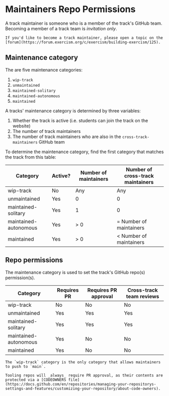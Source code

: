 # Maintainers Repo Permissions

A track maintainer is someone who is a member of the track's GitHub team.
Becoming a member of a track team is _invitation only_.

```exercism/note
If you'd like to become a track maintainer, please open a topic on the [forum](https://forum.exercism.org/c/exercism/building-exercism/125).
```

## Maintenance category

The are five maintenance categories:

1. `wip-track`
2. `unmaintained`
3. `maintained-solitary`
4. `maintained-autonomous`
5. `maintained`

A tracks' maintenance category is determined by three variables:

1. Whether the track is active (i.e. students can join the track on the website)
2. The number of track maintainers
3. The number of track maintainers who are also in the `cross-track-maintainers` GitHub team

To determine the maintenance category, find the first category that matches the track from this table:

| Category              | Active? | Number of maintainers | Number of cross-track maintainers |
| --------------------- | ------- | --------------------- | --------------------------------- |
| wip-track             | No      | Any                   | Any                               |
| unmaintained          | Yes     | 0                     | 0                                 |
| maintained-solitary   | Yes     | 1                     | 0                                 |
| maintained-autonomous | Yes     | > 0                   | = Number of maintainers           |
| maintained            | Yes     | > 0                   | < Number of maintainers           |

## Repo permissions

The maintenance category is used to set the track's GitHub repo(s) permission(s).

| Category              | Requires PR | Requires PR approval | Cross-track team reviews |
| --------------------- | ----------- | -------------------- | ------------------------ |
| wip-track             | No          | No                   | No                       |
| unmaintained          | Yes         | Yes                  | Yes                      |
| maintained-solitary   | Yes         | Yes                  | Yes                      |
| maintained-autonomous | Yes         | No                   | No                       |
| maintained            | Yes         | No                   | No                       |

```exercism/caution
The `wip-track` category is the only category that allows maintainers to push to `main`.
```

```exercism/caution
Tooling repos will _always_ require PR approval, as their contents are protected via a [CODEOWNERS file](https://docs.github.com/en/repositories/managing-your-repositorys-settings-and-features/customizing-your-repository/about-code-owners).
```
